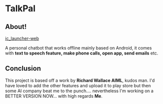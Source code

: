 # TalkPal

## About!

[ic_launcher-web](https://github.com/Michael-Ighodalo/TalkPal/assets/56733666/74b9b7b3-1473-4171-9d50-af60088998ac)

A personal chatbot that works offline mainly based on Android, it comes with **text to speech feature, make phone calls, open app, send emails** etc.

## Conclusion
This project is based off a work by **Richard Wallace AIML**, kudos man. I'd have loved to add the other features and upload it to play store but then some AI company beat me to the punch.... nevertheless I'm working on a BETTER VERSION NOW...
with high regards **Me**.
